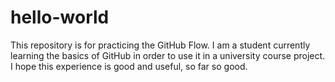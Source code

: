 # hello-world
This repository is for practicing the GitHub Flow.
I am a student currently learning the basics of GitHub in order to use it in a university course project. I hope this experience is good and useful, so far so good.
